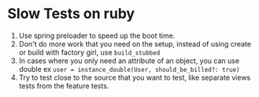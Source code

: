 # Slow Tests on ruby

1. Use spring preloader to speed up the boot time.
2. Don't do more work that you need on the setup, instead of using create or build with factory girl, use `build_stubbed`
3. In cases where you only need an attribute of an object, you can use double ex `user = instance_double(User, should_be_billed?: true)`
4. Try to test close to the source that you want to test, like separate views tests from the feature tests.
